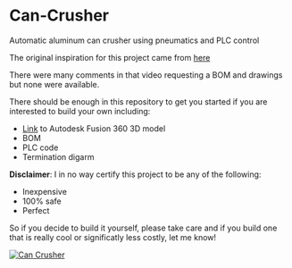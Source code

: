 # Can-Crusher
Automatic aluminum can crusher using pneumatics and PLC control

The original inspiration for this project came from [here](https://youtu.be/DYM9kJFZgmg)

There were many comments in that video requesting a BOM and drawings but none were available.

There should be enough in this repository to get you started if you are interested to build your own including:

- [Link](https://a360.co/3pBXDni) to Autodesk Fusion 360 3D model
- BOM
- PLC code
- Termination digarm

**Disclaimer**: 
I in no way certify this project to be any of the following:
- Inexpensive
- 100% safe
- Perfect

So if you decide to build it yourself, please take care and if you build one that is really cool or significatly less costly, let me know!

[![Can Crusher](https://img.youtube.com/vi/G6M8GB0njC0/0.jpg)](https://www.youtube.com/watch?v=G6M8GB0njC0)


